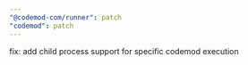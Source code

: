 ```yaml
---
"@codemod-com/runner": patch
"codemod": patch
---
```


fix: add child process support for specific codemod execution

